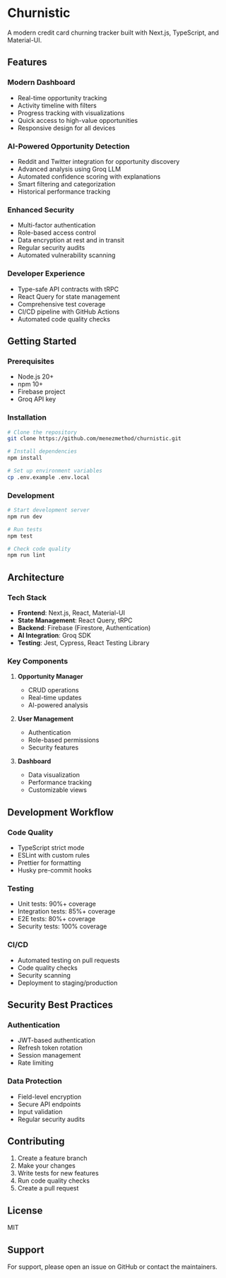# Churnistic

A modern credit card churning tracker built with Next.js, TypeScript, and Material-UI.

## Features

### Modern Dashboard

- Real-time opportunity tracking
- Activity timeline with filters
- Progress tracking with visualizations
- Quick access to high-value opportunities
- Responsive design for all devices

### AI-Powered Opportunity Detection

- Reddit and Twitter integration for opportunity discovery
- Advanced analysis using Groq LLM
- Automated confidence scoring with explanations
- Smart filtering and categorization
- Historical performance tracking

### Enhanced Security

- Multi-factor authentication
- Role-based access control
- Data encryption at rest and in transit
- Regular security audits
- Automated vulnerability scanning

### Developer Experience

- Type-safe API contracts with tRPC
- React Query for state management
- Comprehensive test coverage
- CI/CD pipeline with GitHub Actions
- Automated code quality checks

## Getting Started

### Prerequisites

- Node.js 20+
- npm 10+
- Firebase project
- Groq API key

### Installation

```bash
# Clone the repository
git clone https://github.com/menezmethod/churnistic.git

# Install dependencies
npm install

# Set up environment variables
cp .env.example .env.local
```

### Development

```bash
# Start development server
npm run dev

# Run tests
npm test

# Check code quality
npm run lint
```

## Architecture

### Tech Stack

- **Frontend**: Next.js, React, Material-UI
- **State Management**: React Query, tRPC
- **Backend**: Firebase (Firestore, Authentication)
- **AI Integration**: Groq SDK
- **Testing**: Jest, Cypress, React Testing Library

### Key Components

1. **Opportunity Manager**

   - CRUD operations
   - Real-time updates
   - AI-powered analysis

2. **User Management**

   - Authentication
   - Role-based permissions
   - Security features

3. **Dashboard**
   - Data visualization
   - Performance tracking
   - Customizable views

## Development Workflow

### Code Quality

- TypeScript strict mode
- ESLint with custom rules
- Prettier for formatting
- Husky pre-commit hooks

### Testing

- Unit tests: 90%+ coverage
- Integration tests: 85%+ coverage
- E2E tests: 80%+ coverage
- Security tests: 100% coverage

### CI/CD

- Automated testing on pull requests
- Code quality checks
- Security scanning
- Deployment to staging/production

## Security Best Practices

### Authentication

- JWT-based authentication
- Refresh token rotation
- Session management
- Rate limiting

### Data Protection

- Field-level encryption
- Secure API endpoints
- Input validation
- Regular security audits

## Contributing

1. Create a feature branch
2. Make your changes
3. Write tests for new features
4. Run code quality checks
5. Create a pull request

## License

MIT

## Support

For support, please open an issue on GitHub or contact the maintainers.
